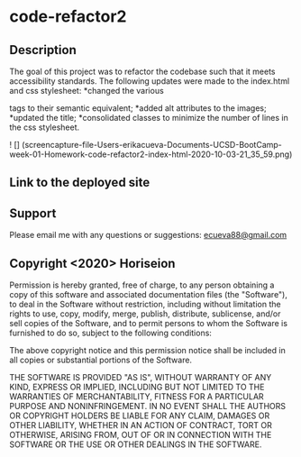 # code-refactor2


## Description
The goal of this project was to refactor the codebase such that it meets accessibility standards. The following updates were made to the index.html and css stylesheet:
*changed the various <div> tags to their semantic equivalent;
*added alt attributes to the images;
*updated the title;
*consolidated classes to minimize the number of lines in the css stylesheet. 

! [] (screencapture-file-Users-erikacueva-Documents-UCSD-BootCamp-week-01-Homework-code-refactor2-index-html-2020-10-03-21_35_59.png)

## Link to the deployed site
[](assets/screencapture-file-Users-erikacueva-Documents-UCSD-BootCamp-week-01-Homework-code-refactor2-index-html-2020-10-03-21_35_59) 

## Support

Please email me with any questions or suggestions: ecueva88@gmail.com

## Copyright <2020> Horiseion

Permission is hereby granted, free of charge, to any person obtaining a copy of this software and associated documentation files (the "Software"), to deal in the Software without restriction, including without limitation the rights to use, copy, modify, merge, publish, distribute, sublicense, and/or sell copies of the Software, and to permit persons to whom the Software is furnished to do so, subject to the following conditions:

The above copyright notice and this permission notice shall be included in all copies or substantial portions of the Software.

THE SOFTWARE IS PROVIDED "AS IS", WITHOUT WARRANTY OF ANY KIND, EXPRESS OR IMPLIED, INCLUDING BUT NOT LIMITED TO THE WARRANTIES OF MERCHANTABILITY, FITNESS FOR A PARTICULAR PURPOSE AND NONINFRINGEMENT. IN NO EVENT SHALL THE AUTHORS OR COPYRIGHT HOLDERS BE LIABLE FOR ANY CLAIM, DAMAGES OR OTHER LIABILITY, WHETHER IN AN ACTION OF CONTRACT, TORT OR OTHERWISE, ARISING FROM, OUT OF OR IN CONNECTION WITH THE SOFTWARE OR THE USE OR OTHER DEALINGS IN THE SOFTWARE.

